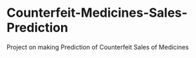 # Counterfeit-Medicines-Sales-Prediction
Project on making Prediction of Counterfeit Sales of Medicines
